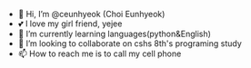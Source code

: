 - 👋 Hi, I’m @ceunhyeok (Choi Eunhyeok)
- 💕 I love my girl friend, yejee
- 🌱 I’m currently learning languages(python&English)
- 👀 I’m looking to collaborate on cshs 8th's programing study
- 📫 How to reach me is to call my cell phone

<!---
ceunhyeok/ceunhyeok is a ✨ special ✨ repository because its `README.md` (this file) appears on your GitHub profile.
You can click the Preview link to take a look at your changes.
--->
